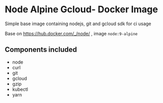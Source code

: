 # Node Alpine Gcloud- Docker Image

Simple base image containing nodejs, git and gcloud sdk for ci usage

Base on https://hub.docker.com/_/node/ , image `node:9-alpine`

## Components included
* node
* curl
* git
* gcloud
* gzip
* kubectl
* yarn
